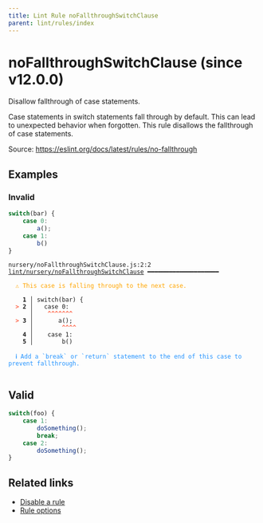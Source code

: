 ```yaml
---
title: Lint Rule noFallthroughSwitchClause
parent: lint/rules/index
---
```


# noFallthroughSwitchClause (since v12.0.0)

Disallow fallthrough of case statements.

Case statements in switch statements fall through by default. This can lead to unexpected behavior when forgotten.
This rule disallows the fallthrough of case statements.

Source: https://eslint.org/docs/latest/rules/no-fallthrough

## Examples

### Invalid

```jsx
switch(bar) {
	case 0:
		a();
	case 1:
		b()
}
```

<pre class="language-text"><code class="language-text">nursery/noFallthroughSwitchClause.js:2:2 <a href="https://docs.rome.tools/lint/rules/noFallthroughSwitchClause">lint/nursery/noFallthroughSwitchClause</a> ━━━━━━━━━━━━━━━━━━━━

<strong><span style="color: Orange;">  </span></strong><strong><span style="color: Orange;">⚠</span></strong> <span style="color: Orange;">This case is falling through to the next case.</span>
  
    <strong>1 │ </strong>switch(bar) {
<strong><span style="color: Tomato;">  </span></strong><strong><span style="color: Tomato;">&gt;</span></strong> <strong>2 │ </strong>	case 0:
   <strong>   │ </strong>	<strong><span style="color: Tomato;">^</span></strong><strong><span style="color: Tomato;">^</span></strong><strong><span style="color: Tomato;">^</span></strong><strong><span style="color: Tomato;">^</span></strong><strong><span style="color: Tomato;">^</span></strong><strong><span style="color: Tomato;">^</span></strong><strong><span style="color: Tomato;">^</span></strong>
<strong><span style="color: Tomato;">  </span></strong><strong><span style="color: Tomato;">&gt;</span></strong> <strong>3 │ </strong>		a();
   <strong>   │ </strong>		<strong><span style="color: Tomato;">^</span></strong><strong><span style="color: Tomato;">^</span></strong><strong><span style="color: Tomato;">^</span></strong><strong><span style="color: Tomato;">^</span></strong>
    <strong>4 │ </strong>	case 1:
    <strong>5 │ </strong>		b()
  
<strong><span style="color: rgb(38, 148, 255);">  </span></strong><strong><span style="color: rgb(38, 148, 255);">ℹ</span></strong> <span style="color: rgb(38, 148, 255);">Add a `break` or `return` statement to the end of this case to prevent fallthrough.</span>
  
</code></pre>

## Valid

```jsx
switch(foo) {
	case 1:
		doSomething();
		break;
	case 2:
		doSomething();
}
```

## Related links

- [Disable a rule](/linter/#disable-a-lint-rule)
- [Rule options](/linter/#rule-options)
